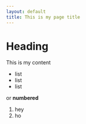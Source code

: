 ```yaml
---
layout: default
title: This is my page title
---
```


# Heading

This is my content

* list
* list
* list

or **numbered**

1. hey
2. ho